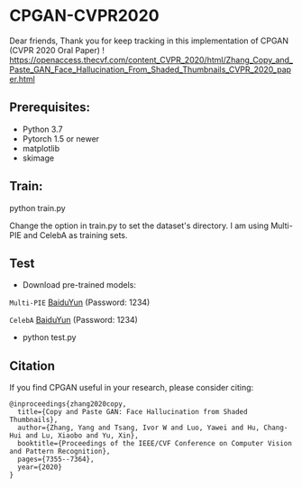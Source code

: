 # CPGAN-CVPR2020

Dear friends, Thank you for keep tracking in this implementation of CPGAN (CVPR 2020 Oral Paper)
! https://openaccess.thecvf.com/content_CVPR_2020/html/Zhang_Copy_and_Paste_GAN_Face_Hallucination_From_Shaded_Thumbnails_CVPR_2020_paper.html

## Prerequisites:

- Python 3.7
- Pytorch 1.5 or newer
- matplotlib
- skimage

## Train: 

python train.py

Change the option in train.py to set the dataset's directory. I am using Multi-PIE and CelebA as training sets. 

## Test

* Download pre-trained models: 

`Multi-PIE` [BaiduYun](https://pan.baidu.com/s/1eve7GN_VXXJk5fxyT6LE9g)  (Password: 1234)

`CelebA` [BaiduYun](https://pan.baidu.com/s/1MPXR9Jb--c-CXu47YWmCIg)   (Password: 1234)

* python test.py


## Citation

If you find CPGAN useful in your research, please consider citing:
```
@inproceedings{zhang2020copy,
  title={Copy and Paste GAN: Face Hallucination from Shaded Thumbnails},
  author={Zhang, Yang and Tsang, Ivor W and Luo, Yawei and Hu, Chang-Hui and Lu, Xiaobo and Yu, Xin},
  booktitle={Proceedings of the IEEE/CVF Conference on Computer Vision and Pattern Recognition},
  pages={7355--7364},
  year={2020}
}
```
